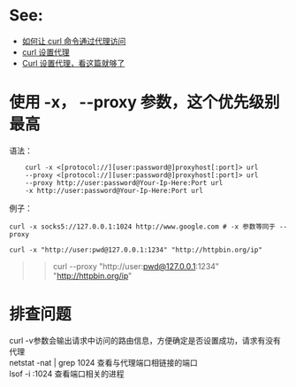 # See:
- [如何让 curl 命令通过代理访问](https://linux.cn/article-9223-1.html)
- [curl 设置代理](https://zhuanlan.zhihu.com/p/58690128)
- [Curl 设置代理，看这篇就够了](https://droidyue.com/blog/2021/07/07/set-proxy-for-curl/)

# 使用 -x， --proxy 参数，这个优先级别最高
语法：
```
    curl -x <[protocol://][user:password@]proxyhost[:port]> url
    --proxy <[protocol://][user:password@]proxyhost[:port]> url
    --proxy http://user:password@Your-Ip-Here:Port url
    -x http://user:password@Your-Ip-Here:Port url
```
例子：
```
curl -x socks5://127.0.0.1:1024 http://www.google.com # -x 参数等同于 --proxy
```
```
curl -x "http://user:pwd@127.0.0.1:1234" "http://httpbin.org/ip"

```

>> curl --proxy "http://user:pwd@127.0.0.1:1234" "http://httpbin.org/ip"


# 排查问题

curl -v参数会输出请求中访问的路由信息，方便确定是否设置成功，请求有没有代理  
netstat -nat | grep 1024 查看与代理端口相链接的端口   
lsof -i :1024 查看端口相关的进程  
 
